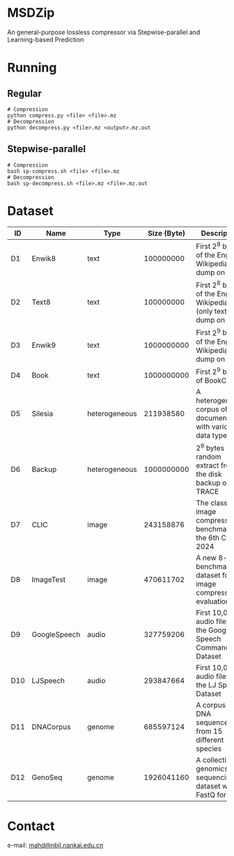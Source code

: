 # MSDZip
An general-purpose lossless compressor via Stepwise-parallel and Learning-based Prediction

# Running
## Regular
```
# Compression
python compress.py <file> <file>.mz
# Decompression
python decompress.py <file>.mz <output>.mz.out
```

## Stepwise-parallel
```
# Compression
bash sp-compress.sh <file> <file>.mz
# Decompression
bash sp-decompress.sh <file>.mz <file>.mz.out
```

# Dataset
| ID  | Name       | Type          | Size (Byte) | Description                                                         | Link                                                                                   |
|-----|------------|---------------|-------------|---------------------------------------------------------------------|----------------------------------------------------------------------------------------|
| D1  | Enwik8     | text          | 100000000   | First $2^8$ bytes of the English Wikipedia dump on 2006             | https://mattmahoney.net/dc/enwik8.zip                                                  |
| D2  | Text8      | text          | 100000000   | First $2^8$ bytes of the English Wikipedia (only text) dump on 2006 | https://mattmahoney.net/dc/text8.zip                                                   |
| D3  | Enwik9     | text          | 1000000000  | First $2^9$ bytes of the English Wikipedia dump on 2006             | https://mattmahoney.net/dc/enwik9.zip                                                  |
| D4  | Book       | text          | 1000000000  | First $2^9$ bytes of BookCorpus                                     | https://storage.googleapis.com/huggingface-nlp/datasets/bookcorpus/bookcorpus.tar.bz2  |
| D5  | Silesia    | heterogeneous | 211938580   | A heterogeneous corpus of 12 documents with various data types      | https://sun.aei.polsl.pl//~sdeor/corpus/silesia.zip                                    |
| D6  | Backup     | heterogeneous | 1000000000  | $2^9$ bytes random extract from the disk backup of TRACE            | https://drive.google.com/file/d/18qvfbeeOwD1Fejq9XtgAJwYoXjSV8UaC/view?usp=sharing     |
| D7  | CLIC       | image         | 243158876   | The classical image compression benchmark of the 6th CLIC 2024      | https://www.compression.cc/tasks/                                                      |
| D8  | ImageTest  | image         | 470611702   | A new 8-bit benchmark dataset for image compression evaluation      | http://imagecompression.info/test_images/rgb8bit.zip                                   |
| D9  | GoogleSpeech    | audio         | 327759206   | First 10,000 audio files of the Google Speech Commands Dataset      | http://download.tensorflow.org/data/speech_commands_v0.01.tar.gz                       |
| D10 | LJSpeech   | audio         | 293847664   | First 10,000 audio files of  the LJ Speech Dataset                  | https://data.keithito.com/data/speech/LJSpeech-1.1.tar.bz2                             |
| D11 | DNACorpus  | genome        | 685597124   | A corpus of DNA sequences from 15 different species                 | https://sweet.ua.pt/pratas/datasets/DNACorpus.zip                                      |
| D12 | GenoSeq | genome        | 1926041160  | A collection of genomics sequencing dataset with FastQ format       | https://www.ncbi.nlm.nih.gov/sra/ERR7091247                                            |

# Contact
e-mail: mahd@nbjl.nankai.edu.cn
